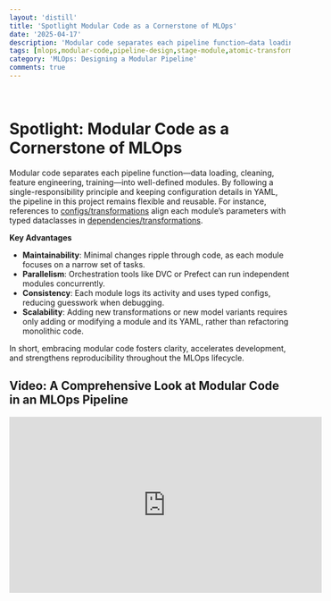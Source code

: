 ```yaml
---
layout: 'distill'
title: 'Spotlight Modular Code as a Cornerstone of MLOps'
date: '2025-04-17'
description: 'Modular code separates each pipeline function—data loading, cleaning, feature engineering, training—into well-defined modules.'
tags: [mlops,modular-code,pipeline-design,stage-module,atomic-transformations,scalablility]
category: 'MLOps: Designing a Modular Pipeline'
comments: true
---
```


<br>

# Spotlight: Modular Code as a Cornerstone of MLOps

Modular code separates each pipeline function—data loading, cleaning, feature engineering, training—into well-defined modules. By following a single-responsibility principle and keeping configuration details in YAML, the pipeline in this project remains flexible and reusable. For instance, references to [configs/transformations](https://github.com/kletobias/advanced-mlops-lifecycle-hydra-mlflow-optuna-dvc/tree/main/configs/transformations) align each module’s parameters with typed dataclasses in [dependencies/transformations](https://github.com/kletobias/advanced-mlops-lifecycle-hydra-mlflow-optuna-dvc/tree/main/dependencies/transformations).

**Key Advantages**

- **Maintainability**: Minimal changes ripple through code, as each module focuses on a narrow set of tasks.
- **Parallelism**: Orchestration tools like DVC or Prefect can run independent modules concurrently.
- **Consistency**: Each module logs its activity and uses typed configs, reducing guesswork when debugging.
- **Scalability**: Adding new transformations or new model variants requires only adding or modifying a module and its YAML, rather than refactoring monolithic code.

In short, embracing modular code fosters clarity, accelerates development, and strengthens reproducibility throughout the MLOps lifecycle.



## Video: A Comprehensive Look at Modular Code in an MLOps Pipeline

<iframe width="560" height="315" src="https://www.youtube.com/embed/lGIJrzQ3-q8" title="YouTube video player" frameborder="0" allow="accelerometer; autoplay; clipboard-write; encrypted-media; gyroscope; picture-in-picture; web-share" referrerpolicy="strict-origin-when-cross-origin" allowfullscreen></iframe>


